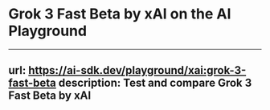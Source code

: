 # Grok 3 Fast Beta by xAI on the AI Playground


---
url: https://ai-sdk.dev/playground/xai:grok-3-fast-beta
description: Test and compare Grok 3 Fast Beta by xAI
---
